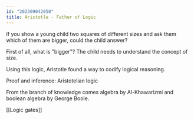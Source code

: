 ```yaml
---
id: "202309042050"
title: Aristotle - Father of Logic
---
```


If you show a young child two squares of different sizes and ask them which of them are bigger, could the child answer?

First of all, what is "bigger"? The child needs to understand the concept of size.

Using this logic, Aristotle found a way to codify logical reasoning.

Proof and inference: Aristotelian logic

From the branch of knowledge comes algebra by Al-Khawarizmi and boolean algebra by George Boole.

[[Logic gates]]
